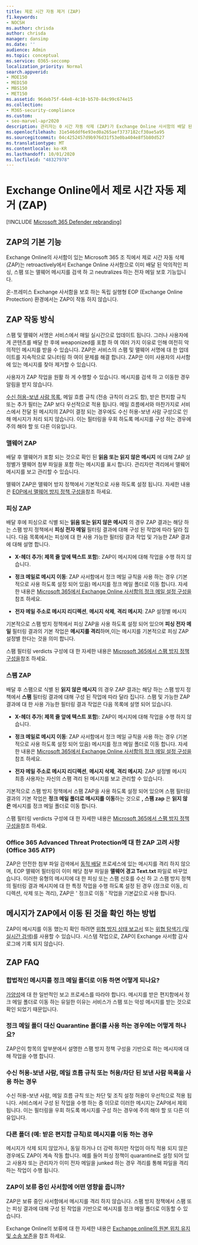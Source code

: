 ```yaml
---
title: 제로 시간 자동 제거 (ZAP)
f1.keywords:
- NOCSH
ms.author: chrisda
author: chrisda
manager: dansimp
ms.date: ''
audience: Admin
ms.topic: conceptual
ms.service: O365-seccomp
localization_priority: Normal
search.appverid:
- MOE150
- MED150
- MBS150
- MET150
ms.assetid: 96deb75f-64e8-4c10-b570-84c99c674e15
ms.collection:
- M365-security-compliance
ms.custom:
- seo-marvel-apr2020
description: 관리자는 0 시간 자동 삭제 (ZAP)가 Exchange Online 사서함의 배달 된 메시지를 retroactively에서 정크 메일 폴더로 이동 하는 것을 retroactively 수 있는 격리 또는 피싱 인 것으로 확인 하는 방법에 대해 알아볼 수 있습니다.
ms.openlocfilehash: 31e546ddf6e93ed0a265aef3737182cf30ae5a95
ms.sourcegitcommit: 04c4252457d9b976d31f53e0ba404e8f5b80d527
ms.translationtype: MT
ms.contentlocale: ko-KR
ms.lasthandoff: 10/01/2020
ms.locfileid: "48327978"
---
```

# <a name="zero-hour-auto-purge-zap-in-exchange-online"></a>Exchange Online에서 제로 시간 자동 제거 (ZAP)

[!INCLUDE [Microsoft 365 Defender rebranding](../includes/microsoft-defender-for-office.md)]


## <a name="basic-features-of-zap"></a>ZAP의 기본 기능

Exchange Online의 사서함이 있는 Microsoft 365 조 직에서 제로 시간 자동 삭제 (ZAP)는 retroactively에서 Exchange Online 사서함으로 이미 배달 된 악의적인 피싱, 스팸 또는 맬웨어 메시지를 검색 하 고 neutralizes 하는 전자 메일 보호 기능입니다.

온-프레미스 Exchange 사서함을 보호 하는 독립 실행형 EOP (Exchange Online Protection) 환경에서는 ZAP이 작동 하지 않습니다.

## <a name="how-zap-works"></a>ZAP 작동 방식

스팸 및 맬웨어 서명은 서비스에서 매일 실시간으로 업데이트 됩니다. 그러나 사용자에 게 콘텐츠를 배달 한 후에 weaponized를 포함 하 여 여러 가지 이유로 인해 여전히 악의적인 메시지를 받을 수 있습니다. ZAP은 서비스의 스팸 및 맬웨어 서명에 대 한 업데이트를 지속적으로 모니터링 하 여이 문제를 해결 합니다. ZAP은 이미 사용자의 사서함에 있는 메시지를 찾아 제거할 수 있습니다.

사용자가 ZAP 작업을 원활 하 게 수행할 수 있습니다. 메시지를 검색 하 고 이동한 경우 알림을 받지 않습니다.

[수신 허용-보낸 사람 목록](create-safe-sender-lists-in-office-365.md), 메일 흐름 규칙 (전송 규칙이 라고도 함), 받은 편지함 규칙 또는 추가 필터는 ZAP 보다 우선적으로 적용 됩니다. 메일 흐름에서와 마찬가지로 서비스에서 전달 된 메시지의 ZAP이 결정 되는 경우에도 수신 허용-보낸 사람 구성으로 인해 메시지가 처리 되지 않습니다. 이는 필터링을 우회 하도록 메시지를 구성 하는 경우에 주의 해야 할 또 다른 이유입니다.

### <a name="malware-zap"></a>맬웨어 ZAP

배달 후 맬웨어가 포함 되는 것으로 확인 된 **읽음 또는 읽지 않은 메시지** 에 대해 ZAP 설정별가 맬웨어 첨부 파일을 포함 하는 메시지를 표시 합니다. 관리자만 격리에서 맬웨어 메시지를 보고 관리할 수 있습니다.

맬웨어 ZAP은 맬웨어 방지 정책에서 기본적으로 사용 하도록 설정 됩니다. 자세한 내용은 [EOP에서 맬웨어 방지 정책 구성을](configure-anti-malware-policies.md)참조 하세요.

### <a name="phish-zap"></a>피싱 ZAP

배달 후에 피싱으로 식별 되는 **읽음 또는 읽지 않은 메시지** 의 경우 ZAP 결과는 해당 하는 스팸 방지 정책에서 **피싱 전자 메일** 필터링 결과에 대해 구성 된 작업에 따라 달라 집니다. 다음 목록에서는 피싱에 대 한 사용 가능한 필터링 결과 작업 및 가능한 ZAP 결과에 대해 설명 합니다.

- **X-헤더 추가**( **제목 줄 앞에 텍스트 포함**): ZAP이 메시지에 대해 작업을 수행 하지 않습니다.

- **정크 메일로 메시지 이동**: ZAP 사서함에서 정크 메일 규칙을 사용 하는 경우 (기본적으로 사용 하도록 설정 되어 있음) 메시지를 정크 메일 폴더로 이동 합니다. 자세한 내용은 [Microsoft 365에서 Exchange Online 사서함의 정크 메일 설정 구성을](configure-junk-email-settings-on-exo-mailboxes.md)참조 하세요.

- **전자 메일 주소로 메시지 리디렉션**, **메시지 삭제**, **격리 메시지**: ZAP 설정별 메시지

기본적으로 스팸 방지 정책에서 피싱 ZAP을 사용 하도록 설정 되어 있으며 **피싱 전자 메일** 필터링 결과의 기본 작업은 **메시지를 격리**하며,이는 메시지를 기본적으로 피싱 ZAP 설정별 한다는 것을 의미 합니다.

스팸 필터링 verdicts 구성에 대 한 자세한 내용은 [Microsoft 365에서 스팸 방지 정책 구성을](configure-your-spam-filter-policies.md)참조 하세요.

### <a name="spam-zap"></a>스팸 ZAP

배달 후 스팸으로 식별 된 **읽지 않은 메시지** 의 경우 ZAP 결과는 해당 하는 스팸 방지 정책에서 **스팸** 필터링 결과에 대해 구성 된 작업에 따라 달라 집니다. 스팸 및 가능한 ZAP 결과에 대 한 사용 가능한 필터링 결과 작업은 다음 목록에 설명 되어 있습니다.

- **X-헤더 추가**( **제목 줄 앞에 텍스트 포함**): ZAP이 메시지에 대해 작업을 수행 하지 않습니다.

- **정크 메일로 메시지 이동**: ZAP 사서함에서 정크 메일 규칙을 사용 하는 경우 (기본적으로 사용 하도록 설정 되어 있음) 메시지를 정크 메일 폴더로 이동 합니다. 자세한 내용은 [Microsoft 365에서 Exchange Online 사서함의 정크 메일 설정 구성을](configure-junk-email-settings-on-exo-mailboxes.md)참조 하세요.

- **전자 메일 주소로 메시지 리디렉션**, **메시지 삭제**, **격리 메시지**: ZAP 설정별 메시지 최종 사용자는 자신의 스팸 격리 된 메시지를 보고 관리할 수 있습니다.

기본적으로 스팸 방지 정책에서 스팸 ZAP을 사용 하도록 설정 되어 있으며 스팸 필터링 결과의 기본 작업은 **정크 메일 폴더로 메시지를 이동**하는 것으로 **, 스팸 zap** 은 **읽지 않은** 메시지를 정크 메일 폴더로 이동 합니다.

스팸 필터링 verdicts 구성에 대 한 자세한 내용은 [Microsoft 365에서 스팸 방지 정책 구성을](configure-your-spam-filter-policies.md)참조 하세요.

### <a name="zap-considerations-for-office-365-advanced-threat-protection-office-365-atp"></a>Office 365 Advanced Threat Protection에 대 한 ZAP 고려 사항 (Office 365 ATP)

ZAP은 안전한 첨부 파일 검색에서 [동적 배달](atp-safe-attachments.md#dynamic-delivery-in-safe-attachments-policies) 프로세스에 있는 메시지를 격리 하지 않으며, EOP 맬웨어 필터링이 이미 해당 첨부 파일을 **맬웨어 경고 Text.txt** 파일로 바꾸었습니다. 이러한 유형의 메시지에 대 한 피싱 또는 스팸 신호를 수신 하 고 스팸 방지 정책의 필터링 결과 메시지에 대 한 특정 작업을 수행 하도록 설정 된 경우 (정크로 이동, 리디렉션, 삭제 또는 격리), ZAP은 ' 정크로 이동 ' 작업을 기본값으로 사용 합니다.

## <a name="how-to-see-if-zap-moved-your-message"></a>메시지가 ZAP에서 이동 된 것을 확인 하는 방법

ZAP이 메시지를 이동 했는지 확인 하려면 [위협 방지 상태 보고서](view-email-security-reports.md#threat-protection-status-report) 또는 [위협 탐색기 (및 실시간 검색)](threat-explorer.md)를 사용할 수 있습니다. 시스템 작업으로, ZAP이 Exchange 사서함 감사 로그에 기록 되지 않습니다.

## <a name="zap-faq"></a>ZAP FAQ

### <a name="what-happens-if-a-legitimate-message-is-moved-to-the-junk-email-folder"></a>합법적인 메시지를 정크 메일 폴더로 이동 하면 어떻게 되나요?

[가양성](report-junk-email-messages-to-microsoft.md)에 대 한 일반적인 보고 프로세스를 따라야 합니다. 메시지를 받은 편지함에서 정크 메일 폴더로 이동 하는 유일한 이유는 서비스가 스팸 또는 악성 메시지를 받는 것으로 확인 되었기 때문입니다.

### <a name="what-if-i-use-the-quarantine-folder-instead-of-the-junk-mail-folder"></a>정크 메일 폴더 대신 Quarantine 폴더를 사용 하는 경우에는 어떻게 하나요?

ZAP은이 항목의 앞부분에서 설명한 스팸 방지 정책 구성을 기반으로 하는 메시지에 대해 작업을 수행 합니다.

### <a name="what-if-im-using-safe-senders-mail-flow-rules-or-allowedblocked-sender-lists"></a>수신 허용-보낸 사람, 메일 흐름 규칙 또는 허용/차단 된 보낸 사람 목록을 사용 하는 경우

수신 허용-보낸 사람, 메일 흐름 규칙 또는 차단 및 조직 설정 허용이 우선적으로 적용 됩니다. 서비스에서 구성 된 작업을 수행 하는 중 이므로 이러한 메시지는 ZAP에서 제외 됩니다. 이는 필터링을 우회 하도록 메시지를 구성 하는 경우에 주의 해야 할 또 다른 이유입니다.

### <a name="what-if-a-message-is-moved-to-another-folder-eg-inbox-rules"></a>다른 폴더 (예: 받은 편지함 규칙)로 메시지를 이동 하는 경우

메시지가 삭제 되지 않았거나, 동일 하거나 더 강력 하지만 작업이 아직 적용 되지 않은 경우에도 ZAP이 계속 작동 합니다. 예를 들어 피싱 정책이 quarantine로 설정 되어 있고 사용자 또는 관리자가 이미 전자 메일을 junked 하는 경우 격리를 통해 파일을 격리 하는 작업이 수행 됩니다.

### <a name="how-does-zap-affect-mailboxes-on-hold"></a>ZAP이 보류 중인 사서함에 어떤 영향을 줍니까?

ZAP은 보류 중인 사서함에서 메시지를 격리 하지 않습니다. 스팸 방지 정책에서 스팸 또는 피싱 결과에 대해 구성 된 작업을 기반으로 메시지를 정크 메일 폴더로 이동할 수 있습니다.

Exchange Online의 보류에 대 한 자세한 내용은 [Exchange online의 원본 위치 유지 및 소송 보존](https://docs.microsoft.com/Exchange/security-and-compliance/in-place-and-litigation-holds)을 참조 하세요.
